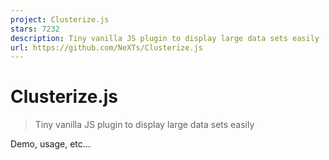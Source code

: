 ```yaml
---
project: Clusterize.js
stars: 7232
description: Tiny vanilla JS plugin to display large data sets easily
url: https://github.com/NeXTs/Clusterize.js
---
```


Clusterize.js
=============

> Tiny vanilla JS plugin to display large data sets easily

Demo, usage, etc…
